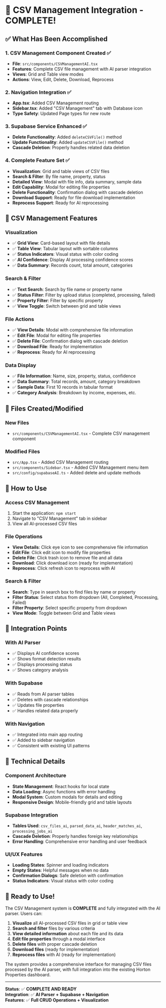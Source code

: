 # 🎉 CSV Management Integration - COMPLETE!

## ✅ What Has Been Accomplished

### 1. **CSV Management Component Created** ✅
- **File**: `src/components/CSVManagementAI.tsx`
- **Features**: Complete CSV file management with AI parser integration
- **Views**: Grid and Table view modes
- **Actions**: View, Edit, Delete, Download, Reprocess

### 2. **Navigation Integration** ✅
- **App.tsx**: Added CSV Management routing
- **Sidebar.tsx**: Added "CSV Management" tab with Database icon
- **Type Safety**: Updated Page types for new route

### 3. **Supabase Service Enhanced** ✅
- **Delete Functionality**: Added `deleteCSVFile()` method
- **Update Functionality**: Added `updateCSVFile()` method
- **Cascade Deletion**: Properly handles related data deletion

### 4. **Complete Feature Set** ✅
- **Visualization**: Grid and table views of CSV files
- **Search & Filter**: By file name, property, status
- **Detailed View**: Modal with file info, data summary, sample data
- **Edit Capability**: Modal for editing file properties
- **Delete Functionality**: Confirmation dialog with cascade deletion
- **Download Support**: Ready for file download implementation
- **Reprocess Support**: Ready for AI reprocessing

## 🎯 CSV Management Features

### **Visualization**
- ✅ **Grid View**: Card-based layout with file details
- ✅ **Table View**: Tabular layout with sortable columns
- ✅ **Status Indicators**: Visual status with color coding
- ✅ **AI Confidence**: Display AI processing confidence scores
- ✅ **Data Summary**: Records count, total amount, categories

### **Search & Filter**
- ✅ **Text Search**: Search by file name or property name
- ✅ **Status Filter**: Filter by upload status (completed, processing, failed)
- ✅ **Property Filter**: Filter by specific property
- ✅ **View Toggle**: Switch between grid and table views

### **File Actions**
- ✅ **View Details**: Modal with comprehensive file information
- ✅ **Edit File**: Modal for editing file properties
- ✅ **Delete File**: Confirmation dialog with cascade deletion
- ✅ **Download File**: Ready for implementation
- ✅ **Reprocess**: Ready for AI reprocessing

### **Data Display**
- ✅ **File Information**: Name, size, property, status, confidence
- ✅ **Data Summary**: Total records, amount, category breakdown
- ✅ **Sample Data**: First 10 records in tabular format
- ✅ **Category Analysis**: Breakdown by income, expenses, etc.

## 📁 Files Created/Modified

### **New Files**
- `src/components/CSVManagementAI.tsx` - Complete CSV management component

### **Modified Files**
- `src/App.tsx` - Added CSV Management routing
- `src/components/Sidebar.tsx` - Added CSV Management menu item
- `src/config/supabaseAI.ts` - Added delete and update methods

## 🚀 How to Use

### **Access CSV Management**
1. Start the application: `npm start`
2. Navigate to "CSV Management" tab in sidebar
3. View all AI-processed CSV files

### **File Operations**
- **View Details**: Click eye icon to see comprehensive file information
- **Edit File**: Click edit icon to modify file properties
- **Delete File**: Click trash icon to remove file and all data
- **Download**: Click download icon (ready for implementation)
- **Reprocess**: Click refresh icon to reprocess with AI

### **Search & Filter**
- **Search**: Type in search box to find files by name or property
- **Filter Status**: Select status from dropdown (All, Completed, Processing, Failed)
- **Filter Property**: Select specific property from dropdown
- **View Mode**: Toggle between Grid and Table views

## 🎯 Integration Points

### **With AI Parser**
- ✅ Displays AI confidence scores
- ✅ Shows format detection results
- ✅ Displays processing status
- ✅ Shows category analysis

### **With Supabase**
- ✅ Reads from AI parser tables
- ✅ Deletes with cascade relationships
- ✅ Updates file properties
- ✅ Handles related data properly

### **With Navigation**
- ✅ Integrated into main app routing
- ✅ Added to sidebar navigation
- ✅ Consistent with existing UI patterns

## 🔧 Technical Details

### **Component Architecture**
- **State Management**: React hooks for local state
- **Data Loading**: Async functions with error handling
- **Modal System**: Custom modals for details and editing
- **Responsive Design**: Mobile-friendly grid and table layouts

### **Supabase Integration**
- **Tables Used**: `csv_files_ai`, `parsed_data_ai`, `header_matches_ai`, `processing_jobs_ai`
- **Cascade Deletion**: Properly handles foreign key relationships
- **Error Handling**: Comprehensive error handling and user feedback

### **UI/UX Features**
- **Loading States**: Spinner and loading indicators
- **Empty States**: Helpful messages when no data
- **Confirmation Dialogs**: Safe deletion with confirmation
- **Status Indicators**: Visual status with color coding

## 🎉 Ready to Use!

The CSV Management system is **COMPLETE** and fully integrated with the AI parser. Users can:

1. **Visualize** all AI-processed CSV files in grid or table view
2. **Search and filter** files by various criteria
3. **View detailed information** about each file and its data
4. **Edit file properties** through a modal interface
5. **Delete files** with proper cascade deletion
6. **Download files** (ready for implementation)
7. **Reprocess files** with AI (ready for implementation)

The system provides a comprehensive interface for managing CSV files processed by the AI parser, with full integration into the existing Horton Properties dashboard.

---

**Status**: ✅ **COMPLETE AND READY**  
**Integration**: ✅ **AI Parser + Supabase + Navigation**  
**Features**: ✅ **Full CRUD Operations + Visualization**
